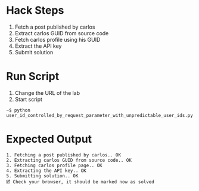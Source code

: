 # Hack Steps

1. Fetch a post published by carlos
2. Extract carlos GUID from source code
3. Fetch carlos profile using his GUID
4. Extract the API key
5. Submit solution

# Run Script

1. Change the URL of the lab
2. Start script

```
~$ python user_id_controlled_by_request_parameter_with_unpredictable_user_ids.py
```

# Expected Output

```
1. Fetching a post published by carlos.. OK
2. Extracting carlos GUID from source code.. OK
3. Fetching carlos profile page.. OK
4. Extracting the API key.. OK
5. Submitting solution.. OK
🗹 Check your browser, it should be marked now as solved
```
